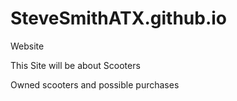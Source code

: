 # SteveSmithATX.github.io
Website 

This Site will be about Scooters

Owned scooters and possible purchases